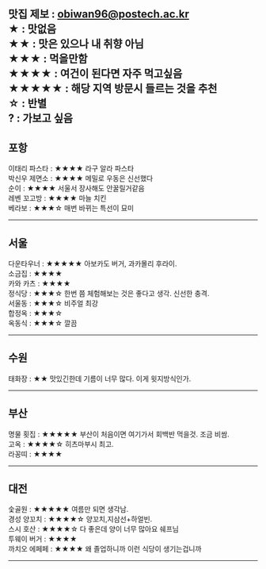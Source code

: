 맛집 제보 : obiwan96@postech.ac.kr   
★ : 맛없음  
★★ : 맛은 있으나 내 취향 아님  
★★★ : 먹을만함  
★★★★ : 여건이 된다면 자주 먹고싶음  
★★★★★ : 해당 지역 방문시 들르는 것을 추천  
☆ : 반별  
? : 가보고 싶음  
---

## 포항
이태리 파스타 : ★★★★ 라구 알라 파스타  
박신우 제면소 : ★★★★ 메밀로 우동은 신선했다  
순이 : ★★★★ 서울서 장사해도 안꿀릴거같음  
레벤 꼬고방 : ★★★★ 마늘 치킨  
베라보 : ★★★☆ 매번 바뀌는 특선이 묘미  
***

## 서울
다운타우너 : ★★★★★ 아보카도 버거, 과카몰리 후라이.  
소금집 : ★★★★  
카와 카츠 : ★★★★  
정식당 : ★★★☆ 한번 쯤 체험해보는 것은 좋다고 생각. 신선한 충격.  
서울동 : ★★★☆ 비주얼 최강  
합정옥 : ★★★☆  
옥동식 : ★★★☆  깔끔
***

## 수원
태화장 : ★★ 맛있긴한데 기름이 너무 많다. 이게 윗지방식인가.  
***

## 부산
명물 횟집 : ★★★★★ 부산이 처음이면 여기가서 회백반 먹을것. 조금 비쌈.  
고옥 : ★★★★☆ 히츠마부시 최고.  
라꽁띠 : ★★★★  
***

## 대전
숯골원 : ★★★★★ 여름만 되면 생각남.  
경성 양꼬치 : ★★★★☆ 양꼬치,지삼선+하얼빈.  
스시 호산 : ★★★★☆ 다 좋은데 양이 너무 많아요 쉐프님  
투웨이 버거 : ★★★★  
까치오 에페페 : ★★★★ 왜 졸업하니까 이런 식당이 생기는겁니까  
***

